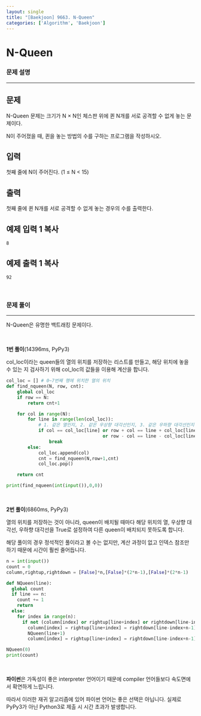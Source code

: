 ```yaml
---
layout: single
title: "[Baekjoon] 9663. N-Queen"
categories: ['Algorithm', 'Baekjoon']
---
```




# N-Queen

### 문제 설명

---

## 문제

N-Queen 문제는 크기가 N × N인 체스판 위에 퀸 N개를 서로 공격할 수 없게 놓는 문제이다.

N이 주어졌을 때, 퀸을 놓는 방법의 수를 구하는 프로그램을 작성하시오.

## 입력

첫째 줄에 N이 주어진다. (1 ≤ N < 15)

## 출력

첫째 줄에 퀸 N개를 서로 공격할 수 없게 놓는 경우의 수를 출력한다.

## 예제 입력 1 복사

```
8
```

## 예제 출력 1 복사

```
92
```

<br>

### 문제 풀이

---

N-Queen은 유명한 백트래킹 문제이다. 

<br>

**1번 풀이**(14396ms, PyPy3)

col_loc이라는 queen들의 열의 위치를 저장하는 리스트를 만들고, 해당 위치에 놓을 수 있는 지 검사하기 위해 col_loc의 값들을 이용해 계산을 합니다. 

```python
col_loc = [] # 0~7번째 행에 위치한 열의 위치
def find_nqueen(N, row, cnt):
    global col_loc
    if row == N:
        return cnt+1

    for col in range(N):
        for line in range(len(col_loc)):
            # 1. 같은 열인지, 2. 같은 우상향 대각선인지, 3. 같은 우하향 대각선인지
            if col == col_loc[line] or row + col == line + col_loc[line]\
                                    or row - col == line - col_loc[line]:
                break
        else:
            col_loc.append(col)
            cnt = find_nqueen(N,row+1,cnt)
            col_loc.pop()

    return cnt

print(find_nqueen(int(input()),0,0))
```

<br>

**2번 풀이**(6860ms, PyPy3)

열의 위치를 저장하는 것이 아니라, queen이 배치될 때마다 해당 위치의 열, 우상향 대각선, 우하향 대각선을 True로 설정하여 다른 queen이 배치되지 못하도록 합니다. 

해당 풀이의 경우 정석적인 풀이라고 볼 수는 없지만, 계산 과정이 없고 인덱스 참조만 하기 때문에 시간이 훨씬 줄어듭니다. 

```python
n = int(input())
count = 0
column,rightup,rightdown = [False]*n,[False]*(2*n-1),[False]*(2*n-1)

def NQueen(line):
  global count
  if line == n:
    count += 1
    return
  else:
    for index in range(n):
      if not (column[index] or rightup[line+index] or rightdown[line-index+n-1]):
        column[index] = rightup[line+index] = rightdown[line-index+n-1] = True
        NQueen(line+1)
        column[index] = rightup[line+index] = rightdown[line-index+n-1] = False

NQueen(0)
print(count)
```

<br>

**파이썬**은 가독성이 좋은 interpreter 언어이기 때문에 compiler 언어들보다 속도면에서 확연하게 느립니다. 

따라서 이러한 재귀 알고리즘에 있어 파이썬 언어는 좋은 선택은 아닙니다. 실제로 PyPy3가 아닌 Python3로 제출 시 시간 초과가 발생합니다. 

